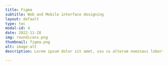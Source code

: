 ```yaml
---
title: Figma
subtitle: Web and Mobile interface designing
layout: default
type: tec
modal-id: 4
date: 2022-11-28
img: roundicons.png
thumbnail: figma.png
alt: image-alt
description: Lorem ipsum dolor sit amet, usu cu alterum nominavi lobortis. 

---
```


